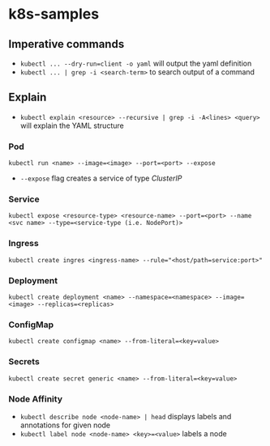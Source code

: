 # k8s-samples

## Imperative commands
- `kubectl ... --dry-run=client -o yaml` will output the yaml definition
- `kubectl ... | grep -i <search-term>` to search output of a command

## Explain
- `kubectl explain <resource> --recursive | grep -i -A<lines> <query>` will explain the YAML structure

### Pod
`kubectl run <name> --image=<image> --port=<port> --expose`
- `--expose` flag creates a service of type *ClusterIP*

### Service
`kubectl expose <resource-type> <resource-name> --port=<port> --name <svc name> --type=<service-type (i.e. NodePort)>`

### Ingress
`kubectl create ingres <ingress-name> --rule="<host/path=service:port>"`

### Deployment
`kubectl create deployment <name> --namespace=<namespace> --image=<image> --replicas=<replicas>`

### ConfigMap
`kubectl create configmap <name> --from-literal=<key=value>`

### Secrets
`kubectl create secret generic <name> --from-literal=<key=value>`

### Node Affinity
- `kubectl describe node <node-name> | head` displays labels and annotations for given node
- `kubectl label node <node-name> <key>=<value>` labels a node
